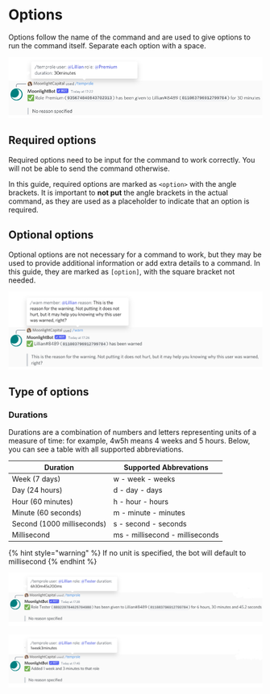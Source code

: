 # Options

Options follow the name of the command and are used to give options to run the command itself. Separate each option with a space.

![Example of a command executed successfully with all the required option.](<../.gitbook/assets/slashrequiredoptions.png>)

## Required options

Required options need to be input for the command to work correctly. You will not be able to send the command otherwise.

In this guide, required options are marked as `<option>` with the angle brackets. It is important to **not put** the angle brackets in the actual command, as they are used as a placeholder to indicate that an option is required.

## Optional options

Optional options are not necessary for a command to work, but they may be used to provide additional information or add extra details to a command. In this guide, they are marked as `[option]`, with the square bracket not needed.

![The reason for the warning is optional.](<../.gitbook/assets/slashoptionaloptions.png>)

## Type of options

### Durations

Durations are a combination of numbers and letters representing units of a measure of time: for example, 4w5h means 4 weeks and 5 hours.
Below, you can see a table with all supported abbreviations.

| Duration                   | Supported Abbrevations          |
| -------------------------- | ------------------------------- |
| Week (7 days)              | w - week - weeks                |
| Day (24 hours)             | d - day - days                  |
| Hour (60 minutes)          | h - hour - hours                |
| Minute (60 seconds)        | m - minute - minutes            |
| Second (1000 milliseconds) | s - second - seconds            |
| Millisecond                | ms - millisecond - milliseconds |

{% hint style="warning" %}
If no unit is specified, the bot will default to millisecond
{% endhint %}

![A duration options.](<../.gitbook/assets/slashtypeofoptions.png>)

![Another example of duration. As you can see, you can extend or reduce the length to a temporary role by adding or substracting time to it.](<../.gitbook/assets/slashtypeofoptions2.png>)
